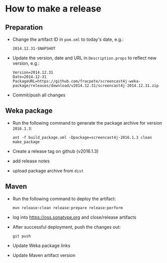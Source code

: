 How to make a release
=====================

Preparation
-----------

* Change the artifact ID in `pom.xml` to today's date, e.g.:

  ```
  2014.12.31-SNAPSHOT
  ```

* Update the version, date and URL in `Description.props` to reflect new
  version, e.g.:

  ```
  Version=2014.12.31
  Date=2014-12-31
  PackageURL=https://github.com/fracpete/screencast4j-weka-package/releases/download/v2014.12.31/screencast4j-2014.12.31.zip
  ```

* Commit/push all changes


Weka package
------------

* Run the following command to generate the package archive for version `2016.1.3`:

  ```
  ant -f build_package.xml -Dpackage=screencast4j-2016.1.3 clean make_package
  ```

* Create a release tag on github (v2016.1.3)
* add release notes
* upload package archive from `dist`


Maven
-----

* Run the following command to deploy the artifact:

  ```
  mvn release:clean release:prepare release:perform
  ```

* log into https://oss.sonatype.org and close/release artifacts

* After successful deployment, push the changes out:

  ```
  git push
  ````

* Update Weka package links
* Update Maven artifact version
